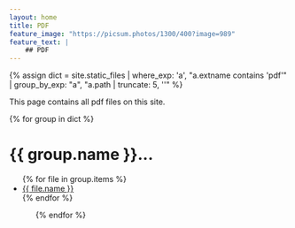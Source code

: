 ```yaml
---
layout: home
title: PDF
feature_image: "https://picsum.photos/1300/400?image=989"
feature_text: |
    ## PDF
---
```


{% assign dict = site.static_files | where_exp: 'a', "a.extname contains 'pdf'" | group_by_exp: "a", "a.path | truncate: 5, ''" %}

This page contains all pdf files on this site.

{% for group in dict %}
    <h1>{{ group.name }}...</h1>
    <ul>
        {% for file in group.items %}
            <li><a href="{{ file.path }}">{{ file.name }}</a></li>
        {% endfor %}
    <ul>
{% endfor %}
